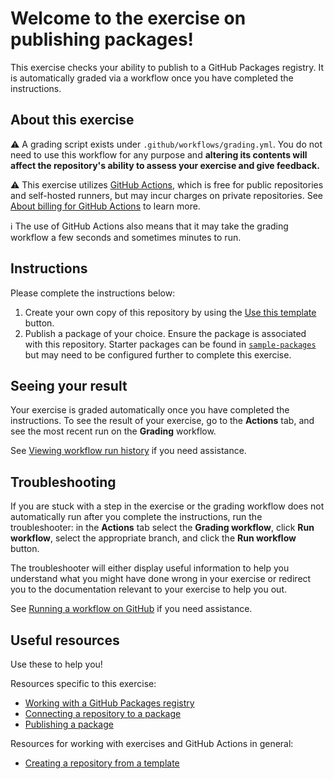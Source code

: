 # Welcome to the exercise on publishing packages!

This exercise checks your ability to publish to a GitHub Packages registry. It is automatically graded via a workflow once you have completed the instructions.

## About this exercise

:warning: A grading script exists under `.github/workflows/grading.yml`. You do not need to use this workflow for any purpose and **altering its contents will affect the repository's ability to assess your exercise and give feedback.**

:warning: This exercise utilizes [GitHub Actions](https://docs.github.com/en/actions), which is free for public repositories and self-hosted runners, but may incur charges on private repositories. See [About billing for GitHub Actions](https://docs.github.com/en/billing/managing-billing-for-github-actions/about-billing-for-github-actions) to learn more.

:information_source: The use of GitHub Actions also means that it may take the grading workflow a few seconds and sometimes minutes to run.

## Instructions

<!-- Specific instructions for your test exercise -->

Please complete the instructions below:

1. Create your own copy of this repository by using the [Use this template](https://docs.github.com/en/github/creating-cloning-and-archiving-repositories/creating-a-repository-from-a-template#creating-a-repository-from-a-template) button.
2. Publish a package of your choice. Ensure the package is associated with this repository. Starter packages can be found in [`sample-packages`](sample-packages/) but may need to be configured further to complete this exercise. 

<!-- Add your steps below starting with step 2 -->

## Seeing your result

Your exercise is graded automatically once you have completed the instructions. To see the result of your exercise, go to the **Actions** tab, and see the most recent run on the **Grading** workflow. <!-- specify expected Looking Glass display_type --><!-- specific place to look -->

<!-- Display types:
- actions
- issues
 -->

See [Viewing workflow run history](https://docs.github.com/en/actions/monitoring-and-troubleshooting-workflows/viewing-workflow-run-history) if you need assistance.

## Troubleshooting

If you are stuck with a step in the exercise or the grading workflow does not automatically run after you complete the instructions, run the troubleshooter: in the **Actions** tab select the **Grading workflow**, click **Run workflow**, select the appropriate branch, and click the **Run workflow** button.

The troubleshooter will either display useful information to help you understand what you might have done wrong in your exercise or redirect you to the documentation relevant to your exercise to help you out.

See [Running a workflow on GitHub](https://docs.github.com/en/actions/managing-workflow-runs/manually-running-a-workflow#running-a-workflow) if you need assistance.

## Useful resources

Use these to help you!

Resources specific to this exercise:

<!-- - Add further resources for the learner -->

- [Working with a GitHub Packages registry](https://docs.github.com/en/packages/working-with-a-github-packages-registry)
- [Connecting a repository to a package](https://docs.github.com/en/packages/learn-github-packages/connecting-a-repository-to-a-package)
- [Publishing a package](https://docs.github.com/en/packages/learn-github-packages/publishing-a-package)

Resources for working with exercises and GitHub Actions in general:

- [Creating a repository from a template](https://docs.github.com/en/github/creating-cloning-and-archiving-repositories/creating-a-repository-from-a-template)
